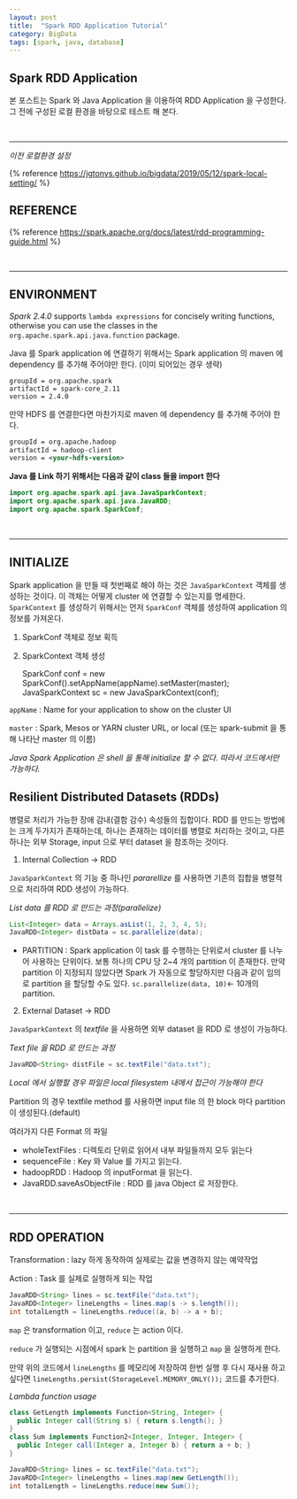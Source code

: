 ```yaml
---
layout: post
title:  "Spark RDD Application Tutorial"
category: BigData
tags: [spark, java, database]
---
```



## **Spark RDD Application**

본 포스트는 Spark 와 Java Application 을 이용하여 RDD Application 을 구성한다. 그 전에 구성된 로컬 환경을 바탕으로 테스트 해 본다.

<!-- more -->

<br>

---

*이전 로컬환경 설정*

{% reference https://jgtonys.github.io/bigdata/2019/05/12/spark-local-setting/ %}


## **REFERENCE**

{% reference https://spark.apache.org/docs/latest/rdd-programming-guide.html %}

<br>

---


## **ENVIRONMENT**

*Spark 2.4.0* supports `lambda expressions` for concisely writing functions, otherwise you can use the classes in the `org.apache.spark.api.java.function` package.

Java 를 Spark application 에 연결하기 위해서는 Spark application 의 maven 에 dependency 를 추가해 주어야만 한다. (이미 되어있는 경우 생략)

```
groupId = org.apache.spark
artifactId = spark-core_2.11
version = 2.4.0
```

만약 HDFS 를 연결한다면 마찬가지로 maven 에 dependency 를 추가해 주어야 한다.

```xml
groupId = org.apache.hadoop
artifactId = hadoop-client
version = <your-hdfs-version>
```

**Java 를 Link 하기 위해서는 다음과 같이 class 들을 import 한다**

```java
import org.apache.spark.api.java.JavaSparkContext;
import org.apache.spark.api.java.JavaRDD;
import org.apache.spark.SparkConf;
```

<br>

---

## **INITIALIZE**

Spark application 을 만들 때 첫번째로 해야 하는 것은 `JavaSparkContext` 객체를 생성하는 것이다. 이 객체는 어떻게 cluster 에 연결할 수 있는지를 명세한다. `SparkContext` 를 생성하기 위해서는 먼저 `SparkConf` 객체를 생성하여 application 의 정보를 가져온다.

1. SparkConf 객체로 정보 획득

2. SparkContext 객체 생성

   SparkConf conf = new SparkConf().setAppName(appName).setMaster(master);
   JavaSparkContext sc = new JavaSparkContext(conf);

`appName` : Name for your application to show on the cluster UI

`master`  : Spark, Mesos or YARN cluster URL, or local (또는 spark-submit 을 통해 나타난 master 의 이름)

*Java Spark Application 은 shell 을 통해 initialize 할 수 없다. 따라서 코드에서만 가능하다.*

## **Resilient Distributed Datasets (RDDs)**

병렬로 처리가 가능한 장애 감내(결함 감수)  속성들의 집합이다. RDD 를 만드는 방법에는 크게 두가지가 존재하는데, 하나는 존재하는 데이터를 병렬로 처리하는 것이고, 다른 하나는 외부 Storage, input 으로 부터 dataset 을 참조하는 것이다.

1. Internal Collection → RDD

`JavaSparkContext` 의 기능 중 하나인 *pararellize* 를 사용하면 기존의 집합을 병렬적으로 처리하여 RDD 생성이 가능하다.

*List data 를 RDD 로 만드는 과정(parallelize)*

```java
List<Integer> data = Arrays.asList(1, 2, 3, 4, 5);
JavaRDD<Integer> distData = sc.parallelize(data);
```

- PARTITION : Spark application 이 task 를 수행하는 단위로서 cluster 를 나누어 사용하는 단위이다. 보통 하나의 CPU 당 2~4 개의 partition 이 존재한다. 만약 partition 이 지정되지 않았다면 Spark 가 자동으로 할당하지만 다음과 같이 임의로 partition 을 할당할 수도 있다. `sc.parallelize(data, 10)`← 10개의 partition.

2. External Dataset → RDD

`JavaSparkContext` 의 *textfile* 을 사용하면 외부 dataset 을 RDD 로 생성이 가능하다.

*Text file 을 RDD 로 만드는 과정*

```java
JavaRDD<String> distFile = sc.textFile("data.txt");
```

*Local 에서 실행할 경우 파일은 local filesystem 내에서 접근이 가능해야 한다*

Partition 의 경우 textfile method 를 사용하면 input file 의 한 block 마다 partition 이 생성된다.(default)

여러가지 다른 Format 의 파일

- wholeTextFiles : 디렉토리 단위로 읽어서 내부 파일들까지 모두 읽는다
- sequenceFile : Key 와 Value 를 가지고 읽는다.
- hadoopRDD : Hadoop 의 inputFormat 을 읽는다.
- JavaRDD.saveAsObjectFile : RDD 를 java Object 로 저장한다.

<br>

---

## **RDD OPERATION**

Transformation : lazy 하게 동작하여 실제로는 값을 변경하지 않는 예약작업

Action : Task 를 실제로 실행하게 되는 작업

```java
JavaRDD<String> lines = sc.textFile("data.txt");
JavaRDD<Integer> lineLengths = lines.map(s -> s.length());
int totalLength = lineLengths.reduce((a, b) -> a + b);
```

`map` 은 transformation 이고, `reduce` 는 action 이다.

`reduce` 가 실행되는 시점에서 spark 는 partition 을 실행하고 `map` 을 실행하게 한다.

만약 위의 코드에서 `lineLengths` 를 메모리에 저장하여 한번 실행 후 다시 재사용 하고 싶다면 `lineLengths.persist(StorageLevel.MEMORY_ONLY());` 코드를 추가한다.

*Lambda function usage*

```java
class GetLength implements Function<String, Integer> {
  public Integer call(String s) { return s.length(); }
}
class Sum implements Function2<Integer, Integer, Integer> {
  public Integer call(Integer a, Integer b) { return a + b; }
}

JavaRDD<String> lines = sc.textFile("data.txt");
JavaRDD<Integer> lineLengths = lines.map(new GetLength());
int totalLength = lineLengths.reduce(new Sum());
```
